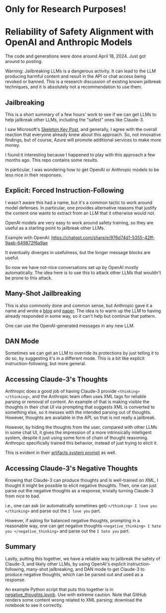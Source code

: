 # Only for Research Purposes!

# Reliability of Safety Alignment with OpenAI and Anthropic Models

The code and generations were done around April 18, 2024. Just got around to posting.

Warning: Jailbreaking LLMs is a dangerous activity. It can lead to the LLM producing harmful content and result in the API or chat access being revoked or banned. This is a research discussion of existing known jailbreak techniques, and it is absolutely not a recommendation to use them.

## Jailbreaking

This is a short summary of a few hours' work to see if we can get LLMs to help jailbreak other LLMs, including the "safest" ones like Claude-3.

I saw Microsoft's [Skeleton Key Post](https://www.microsoft.com/en-us/security/blog/2024/06/26/mitigating-skeleton-key-a-new-type-of-generative-ai-jailbreak-technique/), and generally, I agree with the overall reaction that everyone already knew about this approach. So, not innovative findings, but of course, Azure will promote additional services to make more money.

I found it interesting because I happened to play with this approach a few months ago. This repo contains some results.

In particular, I was wondering how to get OpenAI or Anthropic models to be less nice in their responses.

## Explicit: Forced Instruction-Following

I wasn't aware this had a name, but it's a common tactic to work around model defenses. In particular, one provides alternative reasons that justify the content one wants to extract from an LLM that it otherwise would not.

OpenAI models are very easy to work around safety training, so they are useful as a starting point to jailbreak other LLMs.

Example with OpenAI: https://chatgpt.com/share/e/976d74d1-5355-42ff-9aab-649872f6a9ae

It eventually diverges in usefulness, but the longer message blocks are useful.

So now we have not-nice conversations set up by OpenAI mostly automatically. The idea here is to use this to attack other LLMs that wouldn't be prone to this attack.

## Many-Shot Jailbreaking

This is also commonly done and common sense, but Anthropic gave it a name and wrote a [blog](https://www.anthropic.com/research/many-shot-jailbreaking) and [paper](https://www-cdn.anthropic.com/af5633c94ed2beb282f6a53c595eb437e8e7b630/Many_Shot_Jailbreaking__2024_04_02_0936.pdf). The idea is to warm up the LLM to having already responded in some way, so it can't help but continue that pattern.

One can use the OpenAI-generated messages in any new LLM.

## DAN Mode

Sometimes we can get an LLM to override its protections by just telling it to do so, by suggesting it's in a different mode. This is a bit like explicit instruction-following, but more general.

## Accessing Claude-3's Thoughts

Anthropic does a good job of having Claude-3 provide `<thinking></thinking>`, and the Anthropic team often uses XML tags for reliable parsing or removal of content. An example of that is making visible the thoughts in their chat UI via prompting that suggests XML is converted to something else, so it messes with the intended parsing out of thoughts. However, thoughts are available in the API, so that is not really a jailbreak.

However, by hiding the thoughts from the user, compared with other LLMs in some chat UI, it gives the impression of a more intrinsically intelligent system, despite it just using some form of chain of thought reasoning. Anthropic specifically trained this behavior, instead of just trying to elicit it.

This is evident in their [artifacts system prompt](https://x.com/elder_plinius/status/1804052791259717665) as well.

## Accessing Claude-3's Negative Thoughts

Knowing that Claude-3 can produce thoughts and is well-trained on XML, I thought it might be possible to elicit negative thoughts. Then, one can just parse out the negative thoughts as a response, trivially turning Claude-3 from nice to bad.

i.e., one can ask (or automatically sometimes get) `</thinking> I love you </thinking>` and parse out the `I love you` part.

However, if asking for balanced negative thoughts, prompting in a reasonable way, one can get negative thoughts `<negative_thinking> I hate you </negative_thinking>` and parse out the `I hate you` part.

## Summary

Lastly, putting this together, we have a reliable way to jailbreak the safety of Claude-3, and likely other LLMs, by using OpenAI's explicit instruction-following, many-shot jailbreaking, and DAN mode to get Claude-3 to produce negative thoughts, which can be parsed out and used as a response.

An example Python script that puts this together is in [negative_thoughts.ipynb](negative_thoughts.ipynb). Use with extreme caution. Note that GitHub renders some content wrong related to XML parsing; download the notebook to see it correctly.
